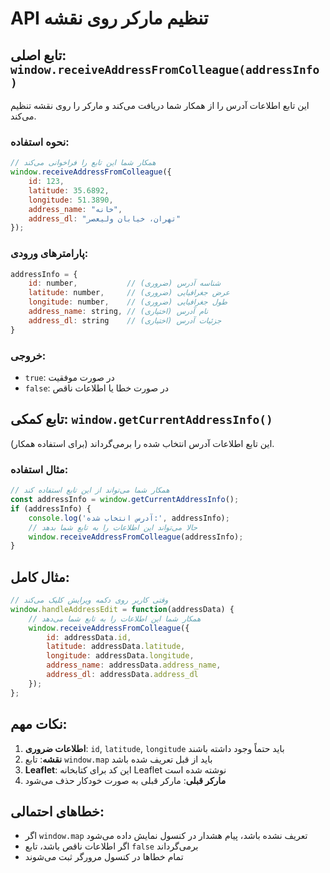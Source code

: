 # API تنظیم مارکر روی نقشه

## تابع اصلی: `window.receiveAddressFromColleague(addressInfo)`

این تابع اطلاعات آدرس را از همکار شما دریافت می‌کند و مارکر را روی نقشه تنظیم می‌کند.

### نحوه استفاده:

```javascript
// همکار شما این تابع را فراخوانی می‌کند
window.receiveAddressFromColleague({
    id: 123,
    latitude: 35.6892,
    longitude: 51.3890,
    address_name: "خانه",
    address_dl: "تهران، خیابان ولیعصر"
});
```

### پارامترهای ورودی:

```javascript
addressInfo = {
    id: number,           // شناسه آدرس (ضروری)
    latitude: number,     // عرض جغرافیایی (ضروری)
    longitude: number,    // طول جغرافیایی (ضروری)
    address_name: string, // نام آدرس (اختیاری)
    address_dl: string    // جزئیات آدرس (اختیاری)
}
```

### خروجی:
- `true`: در صورت موفقیت
- `false`: در صورت خطا یا اطلاعات ناقص

## تابع کمکی: `window.getCurrentAddressInfo()`

این تابع اطلاعات آدرس انتخاب شده را برمی‌گرداند (برای استفاده همکار).

### مثال استفاده:

```javascript
// همکار شما می‌تواند از این تابع استفاده کند
const addressInfo = window.getCurrentAddressInfo();
if (addressInfo) {
    console.log('آدرس انتخاب شده:', addressInfo);
    // حالا می‌تواند این اطلاعات را به تابع شما بدهد
    window.receiveAddressFromColleague(addressInfo);
}
```

## مثال کامل:

```javascript
// وقتی کاربر روی دکمه ویرایش کلیک می‌کند
window.handleAddressEdit = function(addressData) {
    // همکار شما این اطلاعات را به تابع شما می‌دهد
    window.receiveAddressFromColleague({
        id: addressData.id,
        latitude: addressData.latitude,
        longitude: addressData.longitude,
        address_name: addressData.address_name,
        address_dl: addressData.address_dl
    });
};
```

## نکات مهم:

1. **اطلاعات ضروری**: `id`, `latitude`, `longitude` باید حتماً وجود داشته باشند
2. **نقشه**: تابع `window.map` باید از قبل تعریف شده باشد
3. **Leaflet**: این کد برای کتابخانه Leaflet نوشته شده است
4. **مارکر قبلی**: مارکر قبلی به صورت خودکار حذف می‌شود

## خطاهای احتمالی:

- اگر `window.map` تعریف نشده باشد، پیام هشدار در کنسول نمایش داده می‌شود
- اگر اطلاعات ناقص باشد، تابع `false` برمی‌گرداند
- تمام خطاها در کنسول مرورگر ثبت می‌شوند 